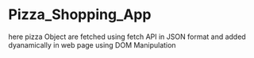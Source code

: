 # Pizza_Shopping_App
here pizza Object are fetched using fetch API in JSON format and added dyanamically in web page using DOM Manipulation
